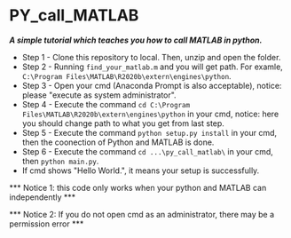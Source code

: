 # PY_call_MATLAB
***A simple tutorial which teaches you how to call MATLAB in python.***

* Step 1 - Clone this repository to local. Then, unzip and open the folder.
* Step 2 - Running `find_your_matlab.m` and you will get path. For examle, `C:\Program Files\MATLAB\R2020b\extern\engines\python`.
* Step 3 - Open your cmd (Anaconda Prompt is also acceptable), notice: please "execute as system administrator".
* Step 4 - Execute the command `cd C:\Program Files\MATLAB\R2020b\extern\engines\python` in your cmd, notice: here you should change path to what you get from last step.
* Step 5 - Execute the command `python setup.py install` in your cmd, then the coonection of Python and MATLAB is done.
* Step 6 - Execute the command `cd ...\py_call_matlab\` in your cmd, then `python main.py`.
* If cmd shows "Hello World.", it means your setup is successfully.

*** Notice 1: this code only works when your python and MATLAB can independently ***

*** Notice 2: If you do not open cmd as an administrator, there may be a permission error ***
